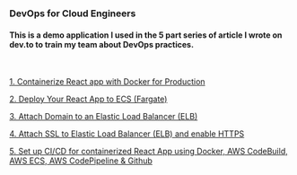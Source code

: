 ### DevOps for Cloud Engineers

#### This is a demo application I used in the 5 part series of article I wrote on dev.to to train my team about DevOps practices.

&nbsp;
&nbsp;

[1. Containerize React app with Docker for Production](https://dev.to/mubbashir10/containerize-react-app-with-docker-for-production-572b)

[2. Deploy Your React App to ECS (Fargate)](https://dev.to/mubbashir10/deploy-your-react-app-to-ecs-fargate-38p9)

[3. Attach Domain to an Elastic Load Balancer (ELB)](https://dev.to/mubbashir10/attach-domain-to-elastic-load-balancer-elb-3e45)

[4. Attach SSL to Elastic Load Balancer (ELB) and enable HTTPS](https://dev.to/mubbashir10/attach-ssl-to-elastic-load-balancer-elb-and-enable-https-3noi)

[5. Set up CI/CD for containerized React App using Docker, AWS CodeBuild, AWS ECS, AWS CodePipeline & Github](https://dev.to/mubbashir10/set-up-ci-cd-for-containerized-react-app-using-docker-aws-codebuild-aws-ecs-aws-codepipeline-github-2p11)
